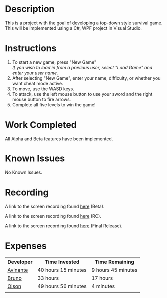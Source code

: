 # Description
This is a project with the goal of developing a top-down style survival game. This will be implemented using a C#, WPF project in Visual Studio.
# Instructions
1. To start a new game, press "New Game"   
_If you wish to load in from a previous user, select "Load Game" and enter your user name._   
2. After selecting "New Game", enter your name, difficulty, or whether you want cheat mode active.   
3. To move, use the WASD keys.   
4. To attack, use the left mouse button to use your sword and the right mouse button to fire arrows.   
5. Complete all five levels to win the game!   

# Work Completed
All Alpha and Beta features have been implemented.
# Known Issues
No Known Issues.    

# Recording
A link to the screen recording found <a href = "https://drive.google.com/file/d/1ENaYVAAA_NzYNI9oi8D6IisTSApAqCFM/view?usp=sharing">here</a> (Beta).

A link to the screen recording found <a href = "https://drive.google.com/file/d/1jaFfCYT_bxnDR0QzcTrV_W6i0RC1ik3v/view?usp=sharing">here</a> (RC).

A link to the screen recording found <a href = "https://drive.google.com/file/d/1NdKN61ts2VErOn_1PefgHdM9hoLM7xL8/view?usp=sharing">here</a> (Final Release).
# Expenses

<table>
<tr>
<th>Developer</th>
<th>Time Invested</th>
<th>Time Remaining</th>
</tr>

<tr>
<td><a href="https://github.com/CpS209-Team1/project-repo/wiki/Avinante-Journal">Avinante</a>  </td>
<td>40 hours 15 minutes</td>
<td>9 hours 45 minutes</td>
</tr>
<tr>
<td><a href="https://github.com/CpS209-Team1/project-repo/wiki/BrunoJournal">Bruno</a>  </td>
<td>33 hours</td>
<td>17 hours</td>
</tr>
<tr>
<td><a href="https://github.com/CpS209-Team1/project-repo/wiki/DueleneJournal">Olson</a>  </td>
<td>49 hours 56 minutes</td>
<td>4 minutes</td>
</tr>

<tr>
<td></td>
<td></td>
<td></td>
</tr>
</table>
